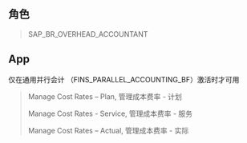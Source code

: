 ## 角色
> SAP_BR_OVERHEAD_ACCOUNTANT
## App
仅在通用并行会计 （FINS_PARALLEL_ACCOUNTING_BF）激活时才可用
> Manage Cost Rates – Plan, 管理成本费率 - 计划
>
> Manage Cost Rates - Service, 管理成本费率 - 服务
>
> Manage Cost Rates – Actual, 管理成本费率 - 实际